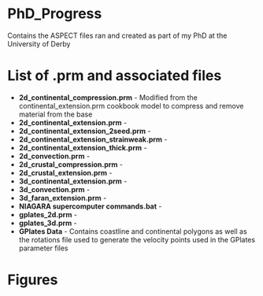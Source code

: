 # PhD_Progress
Contains the ASPECT files ran and created as part of my PhD at the University of Derby

# List of .prm and associated files
- **2d_continental_compression.prm** - Modified from the continental_extension.prm cookbook model to compress and remove material from the base
- **2d_continental_extension.prm** -
- **2d_continental_extension_2seed.prm** -
- **2d_continental_extension_strainweak.prm** -
- **2d_continental_extension_thick.prm** -
- **2d_convection.prm** -
- **2d_crustal_compression.prm** -
- **2d_crustal_extension.prm** -
- **3d_continental_extension.prm** -
- **3d_convection.prm** -
- **3d_faran_extension.prm** -
- **NIAGARA supercomputer commands.bat** -
- **gplates_2d.prm** -
- **gplates_3d.prm** -
- **GPlates Data** - Contains coastline and continental polygons as well as the rotations file used to generate the velocity points used in the GPlates parameter files

# Figures
